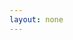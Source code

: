 ```yaml
---
layout: none
---
```


<script setup>
  import { onMounted } from 'vue';

  onMounted(() => {
    document.body.style.padding = '0';
  });
</script>

<RenderTwig :js-importer="() => import('./app.js')" :tpl-importer="() => import('./app.twig?raw')" />
